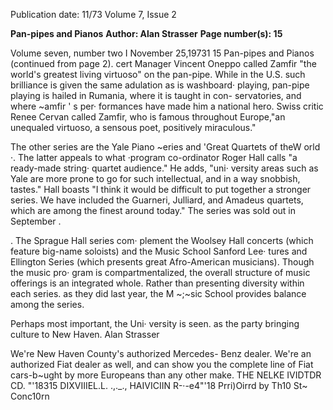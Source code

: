 Publication date: 11/73
Volume 7, Issue 2

**Pan-pipes and Pianos**
**Author: Alan Strasser**
**Page number(s): 15**

Volume seven, number two I November 25,19731 15 
Pan-pipes and Pianos 
(continued from page 2). 
cert Manager Vincent Oneppo called 
Zamfir "the world's greatest living 
virtuoso" on the pan-pipe. While in 
the U.S. such brilliance is given the 
same adulation as is washboard· 
playing, pan-pipe playing is hailed in 
Rumania, where it is taught in con-
servatories, and where ~amfir ' s per· 
formances have made him a national 
hero. Swiss critic Renee Cervan 
called Zamfir, who is famous 
throughout Europe,"an unequaled 
virtuoso, a sensous poet, positively 
miraculous." 

The other series are the Yale 
Piano ~eries and 'Great Quartets of 
theW orld ·. The latter appeals to 
what ·program co-ordinator Roger 
Hall calls "a ready-made string· 
quartet audience." He adds, "uni· 
versity areas such as Yale are more 
prone to go for such intellectual, and 
in a way snobbish, tastes." Hall 
boasts "I think it would be difficult 
to put together a stronger series. We 
have included the Guarneri, Julliard, 
and Amadeus quartets, which are 
among the finest around today." The 
series was sold out in September . 

. The Sprague Hall series com· 
plement the Woolsey Hall concerts 
(which feature big-name soloists) 
and the Music School Sanford Lee· 
tures and Ellington Series (which 
presents great Afro-American 
musicians). Though the music pro· 
gram is compartmentalized, the 
overall structure of music offerings 
is an integrated whole. Rather than 
presenting diversity within each 
series. as they did last year, the 
M ~;~sic School provides balance 
among the series. 

Perhaps most important, the Uni· 
versity is seen. as the party bringing 
culture to New Haven. 
Alan Strasser

We're New Haven County's authorized Mercedes-
Benz dealer. We're an authorized Fiat dealer as 
well, and can show you the complete line of Fiat 
cars-b~ught by more Europeans than any other 
make. 
THE NELKE IVIDTDR CD. 
"'18315 DIXVIIIEL.L. .,._., HAIVICIIN R-·-e4"'18 
Prri)Oirrd by Th10 St~ Conc10rn